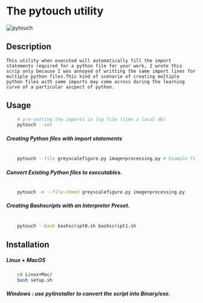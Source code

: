# The pytouch utility


![pytouch](https://user-images.githubusercontent.com/45916202/85221930-65782500-b3d5-11ea-9c67-5376a5d702d3.gif)


## Description
    This utility when executed will automatically fill the import statements required for a python file for your work, I wrote this scrip only because I was annoyed of writting the same import lines for multiple python files.This kind of scenario of creating multiple python files with same imports may come across during the learning curve of a particular ascpect of python. 

## Usage

```bash
    # pre-setting the imports in log file (like a local db)
    pytouch --set
```
##### Creating Python files with import statements

```bash
    
    pytouch --file greyscalefigure.py image+processing.py # Example files 
```
##### Convert Existing Python files to executables.

```bash

    pytouch -m --file-chmod greyscalefigure.py image+processing.py
```

##### Creating Bashscripts with an Interpreter Preset.

```bash
    
    pytouch --bash bashscript0.sh bashscript1.sh 
```

## Installation 
##### Linux + MacOS

```bash
    cd Linux+Mac/
    bash setup.sh
```

##### Windows : use pytinstaller to convert the script into Binary/exe.


